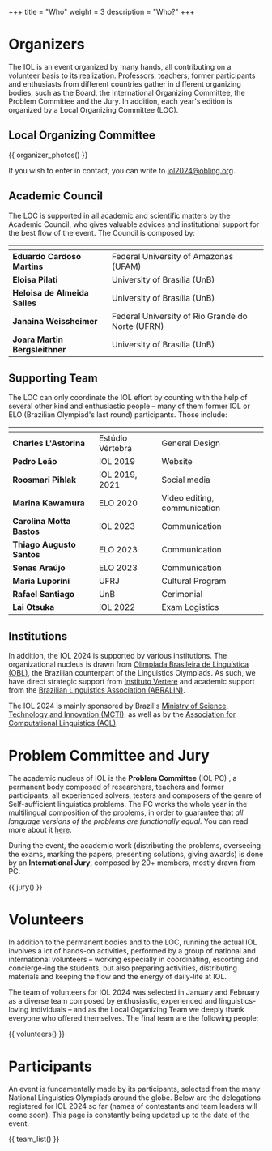 +++
title = "Who"
weight = 3
description = "Who?"
+++

# Organizers

The IOL is an event organized by many hands, all contributing on a volunteer basis to its realization. Professors, teachers, former participants and enthusiasts from different countries gather in different organizing bodies, such as the Board, the International Organizing Committee, the Problem Committee and the Jury. In addition, each year's edition is organized by a Local Organizing Committee (LOC).

## Local Organizing Committee

{{ organizer_photos() }}

If you wish to enter in contact, you can write to [iol2024@obling.org](mailto:iol2024@obling.org).

## Academic Council

The LOC is supported in all academic and scientific matters by the Academic Council, who gives valuable advices and institutional support for the best flow of the event. The Council is composed by:

| <!-- -->    | <!-- -->    |
|-------------|-------------|
| **Eduardo Cardoso Martins** | Federal University of Amazonas (UFAM) |
| **Eloisa Pilati** | University of Brasília (UnB) |
| **Heloisa de Almeida Salles** | University of Brasília (UnB) |
| **Janaina Weissheimer** | Federal University of Rio Grande do Norte (UFRN) |
| **Joara Martin Bergsleithner** | University of Brasília (UnB) |

## Supporting Team

The LOC can only coordinate the IOL effort by counting with the help of several other kind and enthusiastic people – many of them former IOL or ELO (Brazilian Olympiad's last round) participants. Those include:

| <!-- -->    | <!-- -->    | <!-- -->  |
|-------------|-------------| --- |
| **Charles L'Astorina** | Estúdio Vértebra | General Design |
| **Pedro Leão** | IOL 2019 | Website |
| **Roosmari Pihlak** | IOL 2019, 2021 | Social media |
| **Marina Kawamura** | ELO 2020 | Video editing, communication |
| **Carolina Motta Bastos** | IOL 2023 | Communication |
| **Thiago Augusto Santos** | ELO 2023 | Communication |
| **Senas Araújo** | ELO 2023 | Communication |
| **Maria Luporini** | UFRJ | Cultural Program |
| **Rafael Santiago** | UnB | Cerimonial |
| **Lai Otsuka** | IOL 2022 | Exam Logistics |

## Institutions

In addition, the IOL 2024 is supported by various institutions. The organizational nucleus is drawn from [Olimpíada Brasileira de Linguística (OBL)](https://obling.org), the Brazilian counterpart of the Linguistics Olympiads. As such, we have direct strategic support from [Instituto Vertere](https://institutovertere.org) and academic support from the [Brazilian Linguistics Association (ABRALIN)](https://www.abralin.org/site/).

The IOL 2024 is mainly sponsored by Brazil's [Ministry of Science, Technology and Innovation (MCTI)](https://www.gov.br/mcti/pt-br), as well as by the [Association for Computational Linguistics (ACL)](https://www.aclweb.org/portal/).

# Problem Committee and Jury

The academic nucleus of IOL is the **Problem Committee** (IOL PC) , a permanent body composed of researchers, teachers and former participants, all experienced solvers, testers and composers of the genre of Self-sufficient linguistics problems. The PC works the whole year in the multilingual composition of the problems, in order to guarantee that *all language versions of the problems are functionally equal*. You can read more about it [here](https://ioling.org/pc/).

During the event, the academic work (distributing the problems, overseeing the exams, marking the papers, presenting solutions, giving awards) is done by an **International Jury**, composed by 20+ members, mostly drawn from PC.

{{ jury() }}

# Volunteers

In addition to the permanent bodies and to the LOC, running the actual IOL involves a lot of hands-on activities, performed by a group of national and international volunteers – working especially in coordinating, escorting and concierge-ing the students, but also preparing activities, distributing materials and keeping the flow and the energy of daily-life at IOL.

The team of volunteers for IOL 2024 was selected in January and February as a diverse team composed by enthusiastic, experienced and linguistics-loving individuals – and as the Local Organizing Team we deeply thank everyone who offered themselves. The final team are the following people:

{{ volunteers() }}

# Participants

An event is fundamentally made by its participants, selected from the many National Linguistics Olympiads around the globe. Below are the delegations registered for IOL 2024 so far (names of contestants and team leaders will come soon). This page is constantly being updated up to the date of the event.

{{ team_list() }}
